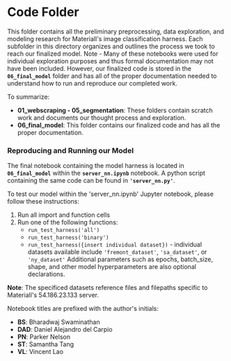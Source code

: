 # Code Folder

This folder contains all the preliminary preprocessing, data exploration, and modeling research for Materiall's image classification harness. Each subfolder in this directory organizes and outlines the process we took to reach our finalized model. Note - Many of these notebooks were used for individual exploration purposes and thus formal documentation may not have been included. However, our finalized code is stored in the **```06_final_model```** folder and has all of the proper documentation needed to understand how to run and reproduce our completed work. 

To summarize: 
- **01_webscraping - 05_segmentation**: These folders contain scratch work and documents our thought process and exploration. 
- **06_final_model**: This folder contains our finalized code and has all the proper documentation. 


### Reproducing and Running our Model
The final notebook containing the model harness is located in **```06_final_model```** within the **```server_nn.ipynb```** notebook. A python script containing the same code can be found in **```'server_nn.py'```**. 

To test our model within the 'server_nn.ipynb' Jupyter notebook, please follow these instructions:
1. Run all import and function cells
2. Run one of the following functions: 
	- ```run_test_harness('all')```
	- ```run_test_harness('binary')```
	- ```run_test_harness({insert individual dataset})``` - individual datasets available include ```'fremont_dataset'```, ```'sa_dataset'```, or ```'ny_dataset'```
	Additional parameters such as epochs, batch_size, shape, and other model hyperparameters are also optional declarations.

**Note**: The specificed datasets reference files and filepaths specific to Materiall's 54.186.23.133 server. 


Notebook titles are prefixed with the author's initials: 
- **BS**: Bharadwaj Swaminathan
- **DAD**: Daniel Alejandro del Carpio
- **PN**: Parker Nelson
- **ST**: Samantha Tang
- **VL**: Vincent Lao
